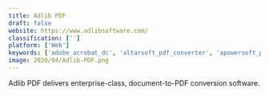 ```yaml
---
title: Adlib PDF
draft: false 
website: https://www.adlibsoftware.com/
classification: ['']
platform: ['Web']
keywords: ['adobe_acrobat_dc', 'altarsoft_pdf_converter', 'apowersoft_pdf_converter', 'copyfish', 'easy_screen_ocr', 'foxit_phantompdf', 'gaaiho_pdf_reader', 'icecream_pdf_editor', 'kdan_mobile_pdf_reader', 'lightpdf', 'master_pdf_editor', 'nuance_power_pdf', 'pdf_import_for_apache_openoffice', 'pdf_pro', 'pdf_shapingup', 'pdf-xchange_editor', 'pdfelement', 'pdfsam', 'qoppa_pdf_studio', 'vivpdf_editor', 'wide_angle_pdf_converter']
image: 2020/04/Adlib-PDF.png
---
```

Adlib PDF delivers enterprise-class, document-to-PDF conversion software.